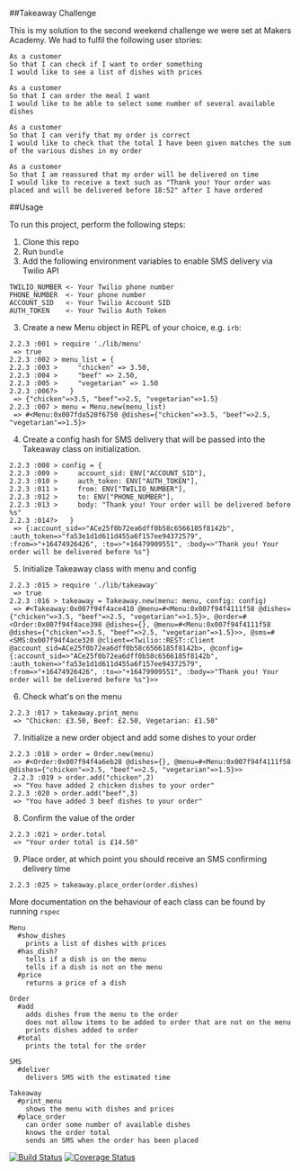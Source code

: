##Takeaway Challenge

This is my solution to the second weekend challenge we were set at Makers Academy. We had to fulfil the following user stories:
```
As a customer
So that I can check if I want to order something
I would like to see a list of dishes with prices

As a customer
So that I can order the meal I want
I would like to be able to select some number of several available dishes

As a customer
So that I can verify that my order is correct
I would like to check that the total I have been given matches the sum of the various dishes in my order

As a customer
So that I am reassured that my order will be delivered on time
I would like to receive a text such as "Thank you! Your order was placed and will be delivered before 18:52" after I have ordered
```

##Usage

To run this project, perform the following steps:

1. Clone this repo
2. Run ```bundle```
3. Add the following environment variables to enable SMS delivery via Twilio API

```
TWILIO_NUMBER <- Your Twilio phone number
PHONE_NUMBER  <- Your phone number
ACCOUNT_SID   <- Your Twilio Account SID
AUTH_TOKEN    <- Your Twilio Auth Token
```

3. Create a new Menu object in REPL of your choice, e.g. ```irb```:

```
2.2.3 :001 > require './lib/menu'
 => true
2.2.3 :002 > menu_list = {
2.2.3 :003 >     "chicken" => 3.50,
2.2.3 :004 >     "beef" => 2.50,
2.2.3 :005 >     "vegetarian" => 1.50
2.2.3 :006?>   }
 => {"chicken"=>3.5, "beef"=>2.5, "vegetarian"=>1.5}
2.2.3 :007 > menu = Menu.new(menu_list)
 => #<Menu:0x007fda520f6750 @dishes={"chicken"=>3.5, "beef"=>2.5, "vegetarian"=>1.5}>
```

4. Create a config hash for SMS delivery that will be passed into the Takeaway class on initialization.

```
2.2.3 :008 > config = {
2.2.3 :009 >     account_sid: ENV["ACCOUNT_SID"],
2.2.3 :010 >     auth_token: ENV["AUTH_TOKEN"],
2.2.3 :011 >     from: ENV["TWILIO_NUMBER"],
2.2.3 :012 >     to: ENV["PHONE_NUMBER"],
2.2.3 :013 >     body: "Thank you! Your order will be delivered before %s"
2.2.3 :014?>   }
 => {:account_sid=>"ACe25f0b72ea6dff0b58c6566185f8142b", :auth_token=>"fa53e1d1d611d455a6f157ee94372579", :from=>"+16474926426", :to=>"+16479909551", :body=>"Thank you! Your order will be delivered before %s"}
```

5. Initialize Takeaway class with menu and config
```
2.2.3 :015 > require './lib/takeaway'
 => true
2.2.3 :016 > takeaway = Takeaway.new(menu: menu, config: config)
 => #<Takeaway:0x007f94f4ace410 @menu=#<Menu:0x007f94f4111f58 @dishes={"chicken"=>3.5, "beef"=>2.5, "vegetarian"=>1.5}>, @order=#<Order:0x007f94f4ace398 @dishes={}, @menu=#<Menu:0x007f94f4111f58 @dishes={"chicken"=>3.5, "beef"=>2.5, "vegetarian"=>1.5}>>, @sms=#<SMS:0x007f94f4ace320 @client=<Twilio::REST::Client @account_sid=ACe25f0b72ea6dff0b58c6566185f8142b>, @config={:account_sid=>"ACe25f0b72ea6dff0b58c6566185f8142b", :auth_token=>"fa53e1d1d611d455a6f157ee94372579", :from=>"+16474926426", :to=>"+16479909551", :body=>"Thank you! Your order will be delivered before %s"}>>
 ```

6. Check what's on the menu
```
2.2.3 :017 > takeaway.print_menu
 => "Chicken: £3.50, Beef: £2.50, Vegetarian: £1.50"
```

7. Initialize a new order object and add some dishes to your order
```
2.2.3 :018 > order = Order.new(menu)
 => #<Order:0x007f94f4a6eb28 @dishes={}, @menu=#<Menu:0x007f94f4111f58 @dishes={"chicken"=>3.5, "beef"=>2.5, "vegetarian"=>1.5}>>
 2.2.3 :019 > order.add("chicken",2)
 => "You have added 2 chicken dishes to your order"
2.2.3 :020 > order.add("beef",3)
 => "You have added 3 beef dishes to your order"
 ```

8. Confirm the value of the order
```
2.2.3 :021 > order.total
 => "Your order total is £14.50"
 ```

9. Place order, at which point you should receive an SMS confirming delivery time

```
2.2.3 :025 > takeaway.place_order(order.dishes)
```


More documentation on the behaviour of each class can be found by running ```rspec```

```
Menu
  #show_dishes
    prints a list of dishes with prices
  #has_dish?
    tells if a dish is on the menu
    tells if a dish is not on the menu
  #price
    returns a price of a dish

Order
  #add
    adds dishes from the menu to the order
    does not allow items to be added to order that are not on the menu
    prints dishes added to order
  #total
    prints the total for the order

SMS
  #deliver
    delivers SMS with the estimated time

Takeaway
  #print_menu
    shows the menu with dishes and prices
  #place_order
    can order some number of available dishes
    knows the order total
    sends an SMS when the order has been placed
```


[![Build Status](https://travis-ci.org/makersacademy/takeaway-challenge.svg?branch=master)](https://travis-ci.org/makersacademy/takeaway-challenge)
[![Coverage Status](https://coveralls.io/repos/makersacademy/takeaway-challenge/badge.png)](https://coveralls.io/r/makersacademy/takeaway-challenge)
